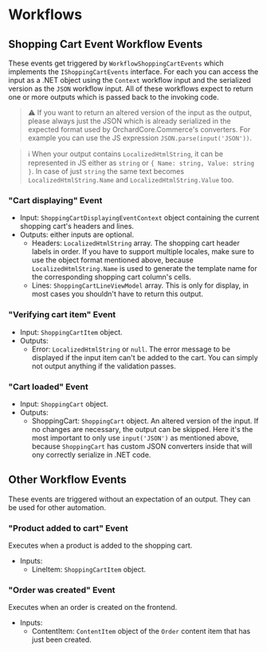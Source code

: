 # Workflows

## Shopping Cart Event Workflow Events

These events get triggered by `WorkflowShoppingCartEvents` which implements the `IShoppingCartEvents` interface. For each you can access the input as a .NET object using the `Context` workflow input and the serialized version as the `JSON` workflow input.
All of these workflows expect to return one or more outputs which is passed back to the invoking code.

> ⚠ If you want to return an altered version of the input as the output, please always just the JSON which is already serialized in the expected format used by OrchardCore.Commerce's converters. For example you can use the JS expression `JSON.parse(input('JSON'))`.

> ℹ When your output contains `LocalizedHtmlString`, it can be represented in JS either as `string` or `{ Name: string, Value: string }`. In case of just `string` the same text becomes `LocalizedHtmlString.Name` and `LocalizedHtmlString.Value` too.

### "Cart displaying" Event

- Input: `ShoppingCartDisplayingEventContext` object containing the current shopping cart's headers and lines.
- Outputs: either inputs are optional.
  - Headers: `LocalizedHtmlString` array. The shopping cart header labels in order. If you have to support multiple locales, make sure to use the object format mentioned above, because `LocalizedHtmlString.Name` is used to generate the template name for the corresponding shopping cart column's cells.
  - Lines: `ShoppingCartLineViewModel` array. This is only for display, in most cases you shouldn't have to return this output.

### "Verifying cart item" Event

- Input: `ShoppingCartItem` object.
- Outputs:
  - Error: `LocalizedHtmlString` or `null`. The error message to be displayed if the input item can't be added to the cart. You can simply not output anything if the validation passes.

### "Cart loaded" Event

- Input: `ShoppingCart` object.
- Outputs:
  - ShoppingCart: `ShoppingCart` object. An altered version of the input. If no changes are necessary, the output can be skipped. Here it's the most important to only use `input('JSON')` as mentioned above, because `ShoppingCart` has custom JSON converters inside that will ony correctly serialize in .NET code.

## Other Workflow Events

These events are triggered without an expectation of an output. They can be used for other automation.

### "Product added to cart" Event

Executes when a product is added to the shopping cart.

- Inputs:
  - LineItem: `ShoppingCartItem` object.

### "Order was created" Event

Executes when an order is created on the frontend.

- Inputs:
  - ContentItem: `ContentItem` object of the `Order` content item that has just been created.
